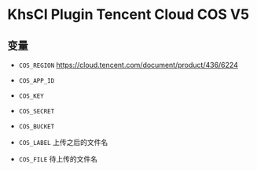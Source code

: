 # KhsCI Plugin Tencent Cloud COS V5

## 变量

* `COS_REGION` https://cloud.tencent.com/document/product/436/6224

* `COS_APP_ID`

* `COS_KEY`

* `COS_SECRET`

* `COS_BUCKET`

* `COS_LABEL` 上传之后的文件名

* `COS_FILE` 待上传的文件名
